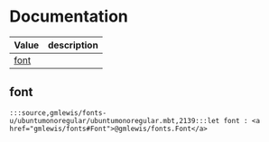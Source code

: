 # Documentation
|Value|description|
|---|---|
|[font](#font)||

## font

```moonbit
:::source,gmlewis/fonts-u/ubuntumonoregular/ubuntumonoregular.mbt,2139:::let font : <a href="gmlewis/fonts#Font">@gmlewis/fonts.Font</a>
```


